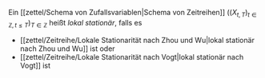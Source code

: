 Ein [[zettel/Schema von Zufallsvariablen|Schema von Zeitreihen]] $((X_{t, T})_{t \in \mathbb{Z}, t \le T})_{T \in \mathbb{Z}}$ heißt *lokal stationär*, falls es
- [[zettel/Zeitreihe/Lokale Stationarität nach Zhou und Wu|lokal stationär nach Zhou und Wu]] ist oder
- [[zettel/Zeitreihe/Lokale Stationarität nach Vogt|lokal stationär nach Vogt]] ist